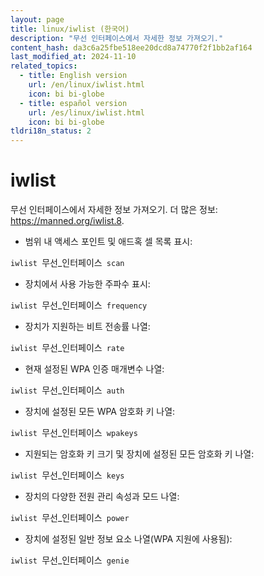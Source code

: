 ```yaml
---
layout: page
title: linux/iwlist (한국어)
description: "무선 인터페이스에서 자세한 정보 가져오기."
content_hash: da3c6a25fbe518ee20dcd8a74770f2f1bb2af164
last_modified_at: 2024-11-10
related_topics:
  - title: English version
    url: /en/linux/iwlist.html
    icon: bi bi-globe
  - title: español version
    url: /es/linux/iwlist.html
    icon: bi bi-globe
tldri18n_status: 2
---
```

# iwlist

무선 인터페이스에서 자세한 정보 가져오기.
더 많은 정보: <https://manned.org/iwlist.8>.

- 범위 내 액세스 포인트 및 애드혹 셀 목록 표시:

`iwlist `<span class="tldr-var badge badge-pill bg-dark-lm bg-white-dm text-white-lm text-dark-dm font-weight-bold">무선_인터페이스</span>` scan`

- 장치에서 사용 가능한 주파수 표시:

`iwlist `<span class="tldr-var badge badge-pill bg-dark-lm bg-white-dm text-white-lm text-dark-dm font-weight-bold">무선_인터페이스</span>` frequency`

- 장치가 지원하는 비트 전송률 나열:

`iwlist `<span class="tldr-var badge badge-pill bg-dark-lm bg-white-dm text-white-lm text-dark-dm font-weight-bold">무선_인터페이스</span>` rate`

- 현재 설정된 WPA 인증 매개변수 나열:

`iwlist `<span class="tldr-var badge badge-pill bg-dark-lm bg-white-dm text-white-lm text-dark-dm font-weight-bold">무선_인터페이스</span>` auth`

- 장치에 설정된 모든 WPA 암호화 키 나열:

`iwlist `<span class="tldr-var badge badge-pill bg-dark-lm bg-white-dm text-white-lm text-dark-dm font-weight-bold">무선_인터페이스</span>` wpakeys`

- 지원되는 암호화 키 크기 및 장치에 설정된 모든 암호화 키 나열:

`iwlist `<span class="tldr-var badge badge-pill bg-dark-lm bg-white-dm text-white-lm text-dark-dm font-weight-bold">무선_인터페이스</span>` keys`

- 장치의 다양한 전원 관리 속성과 모드 나열:

`iwlist `<span class="tldr-var badge badge-pill bg-dark-lm bg-white-dm text-white-lm text-dark-dm font-weight-bold">무선_인터페이스</span>` power`

- 장치에 설정된 일반 정보 요소 나열(WPA 지원에 사용됨):

`iwlist `<span class="tldr-var badge badge-pill bg-dark-lm bg-white-dm text-white-lm text-dark-dm font-weight-bold">무선_인터페이스</span>` genie`
